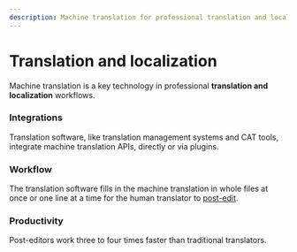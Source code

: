 ```yaml
---
description: Machine translation for professional translation and localization
---
```


# Translation and localization

Machine translation is a key technology in professional **translation and localization** workflows.

### Integrations

Translation software, like translation management systems and CAT tools, integrate machine translation APIs, directly or via plugins.

### Workflow

The translation software fills in the machine translation in whole files at once or one line at a time for the human translator to [post-edit](/applications/post-edition.md).

### Productivity

Post-editors work three to four times faster than traditional translators.
